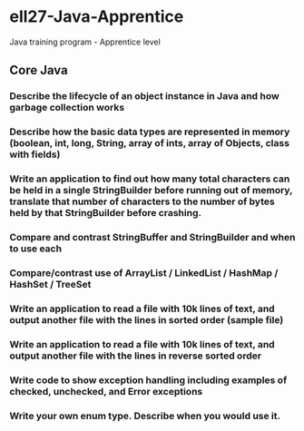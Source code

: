 # ell27-Java-Apprentice
Java training program - Apprentice level

## Core Java

### Describe the lifecycle of an object instance in Java and how garbage collection works

### Describe how the basic data types are represented in memory (boolean, int, long, String, array of ints, array of Objects, class with fields)

### Write an application to find out how many total characters can be held in a single StringBuilder before running out of memory, translate that number of characters to the number of bytes held by that StringBuilder before crashing.

### Compare and contrast StringBuffer and StringBuilder and when to use each

### Compare/contrast use of ArrayList / LinkedList / HashMap / HashSet / TreeSet

### Write an application to read a file with 10k lines of text, and output another file with the lines in sorted order (sample file)

### Write an application to read a file with 10k lines of text, and output another file with the lines in reverse sorted order

### Write code to show exception handling including examples of checked, unchecked, and Error exceptions

### Write your own enum type.  Describe when you would use it.